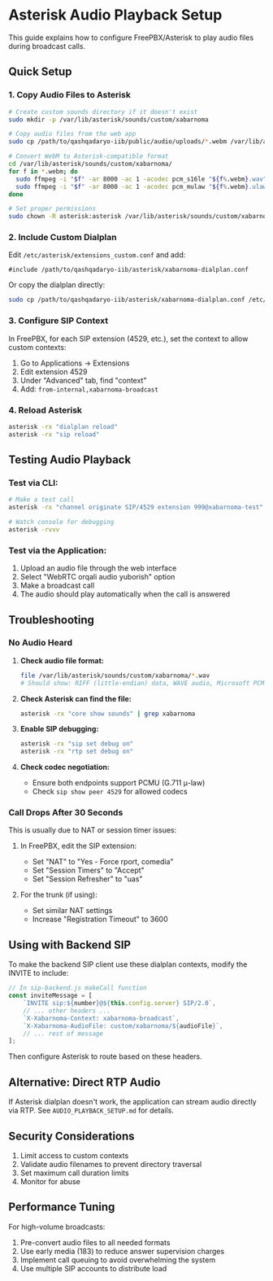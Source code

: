 # Asterisk Audio Playback Setup

This guide explains how to configure FreePBX/Asterisk to play audio files during broadcast calls.

## Quick Setup

### 1. Copy Audio Files to Asterisk

```bash
# Create custom sounds directory if it doesn't exist
sudo mkdir -p /var/lib/asterisk/sounds/custom/xabarnoma

# Copy audio files from the web app
sudo cp /path/to/qashqadaryo-iib/public/audio/uploads/*.webm /var/lib/asterisk/sounds/custom/xabarnoma/

# Convert WebM to Asterisk-compatible format
cd /var/lib/asterisk/sounds/custom/xabarnoma/
for f in *.webm; do
  sudo ffmpeg -i "$f" -ar 8000 -ac 1 -acodec pcm_s16le "${f%.webm}.wav"
  sudo ffmpeg -i "$f" -ar 8000 -ac 1 -acodec pcm_mulaw "${f%.webm}.ulaw"
done

# Set proper permissions
sudo chown -R asterisk:asterisk /var/lib/asterisk/sounds/custom/xabarnoma/
```

### 2. Include Custom Dialplan

Edit `/etc/asterisk/extensions_custom.conf` and add:

```
#include /path/to/qashqadaryo-iib/asterisk/xabarnoma-dialplan.conf
```

Or copy the dialplan directly:

```bash
sudo cp /path/to/qashqadaryo-iib/asterisk/xabarnoma-dialplan.conf /etc/asterisk/
```

### 3. Configure SIP Context

In FreePBX, for each SIP extension (4529, etc.), set the context to allow custom contexts:

1. Go to Applications → Extensions
2. Edit extension 4529
3. Under "Advanced" tab, find "context"
4. Add: `from-internal,xabarnoma-broadcast`

### 4. Reload Asterisk

```bash
asterisk -rx "dialplan reload"
asterisk -rx "sip reload"
```

## Testing Audio Playback

### Test via CLI:

```bash
# Make a test call
asterisk -rx "channel originate SIP/4529 extension 999@xabarnoma-test"

# Watch console for debugging
asterisk -rvvv
```

### Test via the Application:

1. Upload an audio file through the web interface
2. Select "WebRTC orqali audio yuborish" option
3. Make a broadcast call
4. The audio should play automatically when the call is answered

## Troubleshooting

### No Audio Heard

1. **Check audio file format:**
   ```bash
   file /var/lib/asterisk/sounds/custom/xabarnoma/*.wav
   # Should show: RIFF (little-endian) data, WAVE audio, Microsoft PCM, 16 bit, mono 8000 Hz
   ```

2. **Check Asterisk can find the file:**
   ```bash
   asterisk -rx "core show sounds" | grep xabarnoma
   ```

3. **Enable SIP debugging:**
   ```bash
   asterisk -rx "sip set debug on"
   asterisk -rx "rtp set debug on"
   ```

4. **Check codec negotiation:**
   - Ensure both endpoints support PCMU (G.711 μ-law)
   - Check `sip show peer 4529` for allowed codecs

### Call Drops After 30 Seconds

This is usually due to NAT or session timer issues:

1. In FreePBX, edit the SIP extension:
   - Set "NAT" to "Yes - Force rport, comedia"
   - Set "Session Timers" to "Accept"
   - Set "Session Refresher" to "uas"

2. For the trunk (if using):
   - Set similar NAT settings
   - Increase "Registration Timeout" to 3600

## Using with Backend SIP

To make the backend SIP client use these dialplan contexts, modify the INVITE to include:

```javascript
// In sip-backend.js makeCall function
const inviteMessage = [
    `INVITE sip:${number}@${this.config.server} SIP/2.0`,
    // ... other headers ...
    `X-Xabarnoma-Context: xabarnoma-broadcast`,
    `X-Xabarnoma-AudioFile: custom/xabarnoma/${audioFile}`,
    // ... rest of message
];
```

Then configure Asterisk to route based on these headers.

## Alternative: Direct RTP Audio

If Asterisk dialplan doesn't work, the application can stream audio directly via RTP. See `AUDIO_PLAYBACK_SETUP.md` for details.

## Security Considerations

1. Limit access to custom contexts
2. Validate audio filenames to prevent directory traversal
3. Set maximum call duration limits
4. Monitor for abuse

## Performance Tuning

For high-volume broadcasts:

1. Pre-convert audio files to all needed formats
2. Use early media (183) to reduce answer supervision charges
3. Implement call queuing to avoid overwhelming the system
4. Use multiple SIP accounts to distribute load